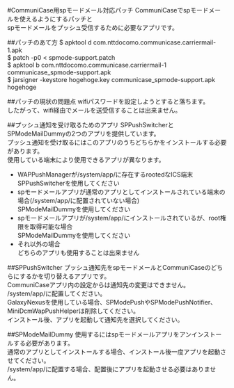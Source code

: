 #CommuniCase用spモードメール対応パッチ
CommuniCaseでspモードメールを使えるようにするパッチと  
spモードメールをプッシュ受信するために必要なアプリです。

##パッチのあて方
$ apktool d com.nttdocomo.communicase.carriermail-1.apk  
$ patch -p0 < spmode-support.patch  
$ apktool b com.nttdocomo.communicase.carriermail-1 communicase_spmode-support.apk  
$ jarsigner -keystore hogehoge.key communicase_spmode-support.apk hogehoge  

##パッチの現状の問題点
wifiパスワードを設定しようとすると落ちます。  
したがって、wifi経由でメールを送受信することは出来ません。

##プッシュ通知を受け取るためのアプリ
SPPushSwitcherとSPModeMailDummyの2つのアプリを提供しています。  
プッシュ通知を受け取るにはこのアプリのうちどちらかをインストールする必要があります。  
使用している端末により使用できるアプリが異なります。  
* WAPPushManagerが/system/app/に存在するrootedなICS端末  
 SPPushSwitcherを使用してください
* spモードメールアプリが通常のアプリとしてインストールされている端末の場合(/system/app/に配置されていない場合)  
 SPModeMailDummyを使用してください
* spモードメールアプリが/system/app/にインストールされているが、root権限を取得可能な場合  
 SPModeMailDummyを使用してください
* それ以外の場合  
 どちらのアプリも使用することは出来ません

##SPPushSwitcher
プッシュ通知先をspモードメールとCommuniCaseのどちらにするかを切り替えるアプリです。  
CommuniCaseアプリ内の設定からは通知先の変更はできません。  
/system/app/に配置してください。  
GalaxyNexusを使用している場合、SPModePushやSPModePushNotifier、MiniDcmWapPushHelperは削除してください。  
インストール後、アプリを起動して通知先を選択してください。  

##SPModeMailDummy
使用するにはspモードメールアプリをアンインストールする必要があります。  
通常のアプリとしてインストールする場合、インストール後一度アプリを起動させてください。  
/system/app/に配置する場合、配置後にアプリを起動させる必要はありません。
